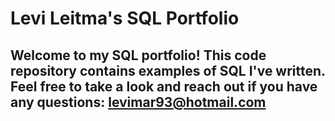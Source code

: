 # Levi Leitma's SQL Portfolio

## Welcome to my SQL portfolio! This code repository contains examples of SQL I've written. Feel free to take a look and reach out if you have any questions: levimar93@hotmail.com
